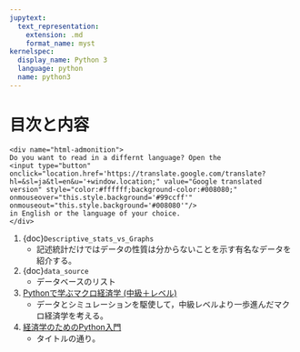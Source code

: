 ```yaml
---
jupytext:
  text_representation:
    extension: .md
    format_name: myst
kernelspec:
  display_name: Python 3
  language: python
  name: python3
---
```


<!--# ３. 番外編-->
# 目次と内容

```{margin}
<div name="html-admonition">
Do you want to read in a differnt language? Open the 
<input type="button" onclick="location.href='https://translate.google.com/translate?hl=&sl=ja&tl=en&u='+window.location;" value="Google translated version" style="color:#ffffff;background-color:#008080;" onmouseover="this.style.background='#99ccff'" onmouseout="this.style.background='#008080'"/>
in English or the language of your choice.
</div>
```

1. {doc}`Descriptive_stats_vs_Graphs`
    - 記述統計だけではデータの性質は分からないことを示す有名なデータを紹介する。
1. {doc}`data_source`
    - データベースのリスト
1. [Pythonで学ぶマクロ経済学 (中級＋レベル)](https://py4macro.github.io)
    - データとシミュレーションを駆使して，中級レベルより一歩進んだマクロ経済学を考える。
1. [経済学のためのPython入門](https://py4basics.github.io)
    - タイトルの通り。
